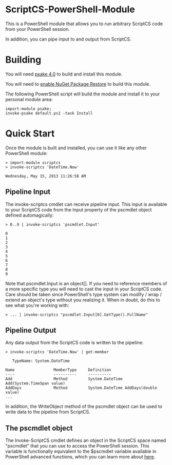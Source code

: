 # ScriptCS-PowerShell-Module

This is a PowerShell module that allows you to run arbitrary ScriptCS code from your PowerShell session.

In addition, you can pipe input to and output from ScriptCS.

# Building

You will need [psake 4.0](https://github.com/psake/psake) to build and install this module.

You will need to [enable NuGet Package Restore](http://docs.nuget.org/docs/workflows/using-nuget-without-committing-packages) to build this module.

The following PowerShell script will build the module and install it to your personal module area:

	import-module psake;
	invoke-psake default.ps1 -task Install

# Quick Start

Once the module is built and installed, you can use it like any other PowerShell module:

	> import-module scriptcs
	> invoke-scriptcs 'DateTime.Now'
	
	Wednesday, May 15, 2013 11:26:58 AM

## Pipeline Input

The invoke-scriptcs cmdlet can receive pipeline input.  This input is available to your ScriptCS code from the Input property of the pscmdlet object defined automagically:

	> 0..9 | invoke-scriptcs 'pscmdlet.Input'
	
	0
	1
	2
	3
	4
	5
	6
	7
	8
	9

Note that pscmdlet.Input is an object[].  If you need to reference members of a more specific type you will need to cast the input in your ScriptCS code.  Care should be taken since PowerShell's type system can modify / wrap / extend an object's type without you realizing it.  When in doubt, do this to see what you're working with:

	> ... | invoke-scriptcs "pscmdlet.Input[0].GetType().FullName"

## Pipeline Output

Any data output from the ScriptCS code is written to the pipeline:

	> invoke-scriptcs 'DateTime.Now' | get-member

	   TypeName: System.DateTime
	
	Name                 MemberType     Definition                                           
	----                 ----------     ----------                                           
	Add                  Method         System.DateTime Add(System.TimeSpan value)           
	AddDays              Method         System.DateTime AddDays(double value)                
	...

In addition, the WriteObject method of the pscmdlet object can be used to write data to the pipeline from ScriptCS.

## The pscmdlet object

The Invoke-ScriptCS cmdlet defines an object in the ScriptCS space named "pscmdlet" that you can use to access the PowerShell session.  This variable is functionally equivalent to the $pscmdlet variable available in PowerShell advanced functions, which you can learn more about [here](http://blogs.msdn.com/b/powershell/archive/2009/01/11/test-pscmdlet.aspx).